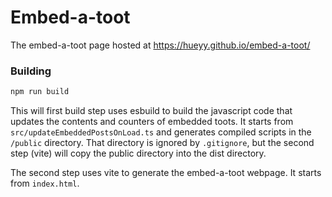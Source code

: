 # Embed-a-toot

The embed-a-toot page hosted at https://hueyy.github.io/embed-a-toot/

### Building

```bash
npm run build
```

This will first build step uses esbuild to build the javascript code that updates the contents and counters of embedded toots. It starts from `src/updateEmbeddedPostsOnLoad.ts` and generates compiled scripts in the `/public` directory. That directory is ignored by `.gitignore`, but the second step (vite) will copy the public directory into the dist directory.

The second step uses vite to generate the embed-a-toot webpage. It starts from `index.html`.

